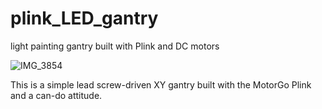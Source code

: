 # plink_LED_gantry
light painting gantry built with Plink and DC motors

![IMG_3854](https://github.com/user-attachments/assets/d5b9339d-cebd-4a47-9575-7e128e8a9ff7)


This is a simple lead screw-driven XY gantry built with the MotorGo Plink and a can-do attitude. 

